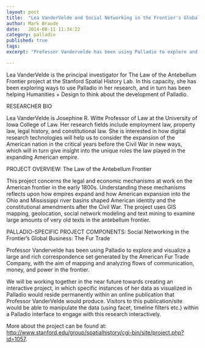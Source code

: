 ```yaml
---
layout: post
title:  "Lea VanderVelde and Social Networking in the Frontier's Global Business: The Fur Trade / A Palladio Open Design Case Study"
author: Mark Braude
date:   2014-08-11 11:34:22
category: palladio
published: true
tags: 
excerpt: "Professor Vandervelde has been using Palladio to explore and visualize a large and rich correspondence set generated by the American Fur Trade Company, with the aim of mapping and analyzing flows of communication, money, and power in the frontier."

---
```


Lea VanderVelde is the principal investigator for The Law of the Antebellum Frontier project at the Stanford Spatial History Lab. In this capacity, she has been exploring ways to use Palladio in her research, and in turn has been helping Humanities + Design to think about the development of Palladio.RESEARCHER BIOLea VanderVelde is Josephine R. Witte Professor of Law at the University of Iowa College of Law. Her research fields include employment law, property law, legal history, and constitutional law. She is interested in how digital research technologies will help us to consider the expansion of the American nation in the critical years before the Civil War in new ways, which will in turn give insight into the unique roles the law played in the expanding American empire.PROJECT OVERVIEW: The Law of the Antebellum FrontierThis project concerns the legal and economic mechanisms at work on the American frontier in the early 1800s. Understanding these mechanisms reflects upon how empires expand and how American expansion into the Ohio and Mississippi river basins shaped American identity and the constitutional amendments after the Civil War. The project uses GIS mapping, geolocation, social network modeling and text mining to examine large amounts of very old texts in the antebellum frontier.  PALLADIO-SPECIFIC PROJECT COMPONENTS:Social Networking in the Frontier’s Global Business: The Fur TradeProfessor Vandervelde has been using Palladio to explore and visualize a large and rich correspondence set generated by the American Fur Trade Company, with the aim of mapping and analyzing flows of communication, money, and power in the frontier.We will be working together in the near future towards creating an interactive project, in which specific instances of her data as visualized in Palladio would reside permanently within an online publication that Professor VanderVelde would produce. Visitors to this publication/site would be able to manipulate the data (using facet, timeline filters etc.) within a Palladio interface to engage with this research interactively.More about the project can be found at: http://www.stanford.edu/group/spatialhistory/cgi-bin/site/project.php?id=1057.